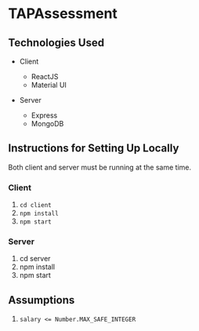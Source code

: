 # TAPAssessment

## Technologies Used

- Client
  - ReactJS
  - Material UI

- Server
  - Express
  - MongoDB

## Instructions for Setting Up Locally

Both client and server must be running at the same time.

### Client

1. `cd client`
2. `npm install`
3. `npm start`

### Server

1. cd server
2. npm install
3. npm start

## Assumptions

1. `salary <= Number.MAX_SAFE_INTEGER`

